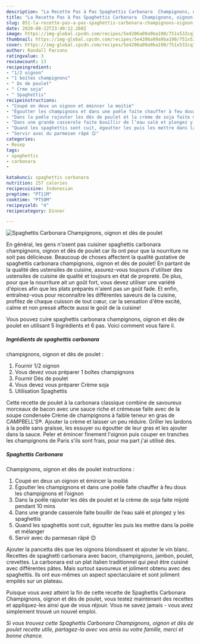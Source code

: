 ```yaml
---
description: "La Recette Pas à Pas Spaghettis Carbonara  Champignons, oignon et dès de poulet"
title: "La Recette Pas à Pas Spaghettis Carbonara  Champignons, oignon et dès de poulet"
slug: 851-la-recette-pas-a-pas-spaghettis-carbonara-champignons-oignon-et-des-de-poulet
date: 2020-08-22T23:40:12.260Z
image: https://img-global.cpcdn.com/recipes/5e4206a09a9ba190/751x532cq70/spaghettis-carbonara-champignons-oignon-et-des-de-poulet-photo-principale-de-la-recette.jpg
thumbnail: https://img-global.cpcdn.com/recipes/5e4206a09a9ba190/751x532cq70/spaghettis-carbonara-champignons-oignon-et-des-de-poulet-photo-principale-de-la-recette.jpg
cover: https://img-global.cpcdn.com/recipes/5e4206a09a9ba190/751x532cq70/spaghettis-carbonara-champignons-oignon-et-des-de-poulet-photo-principale-de-la-recette.jpg
author: Randall Parsons
ratingvalue: 3
reviewcount: 13
recipeingredient:
- "1/2 oignon"
- "1 boîtes champignons"
- " Ds de poulet"
- " Crme soja"
- " Spaghettis"
recipeinstructions:
- "Coupé en deux un oignon et émincer la moitié"
- "Égoutter les champignons et dans une poêle faite chauffer à feu doux les champignons et l’oignon"
- "Dans la poêle rajouter les dés de poulet et la crème de soja faite mijoté pendant 10 mins"
- "Dans une grande casserole faite bouillir de l’eau salé et plongez y les spaghettis"
- "Quand les spaghettis sont cuit, égoutter les puis les mettre dans la poêle et mélanger"
- "Servir avec du parmesan râpé 😊"
categories:
- Resep
tags:
- spaghettis
- carbonara
- 

katakunci: spaghettis carbonara  
nutrition: 257 calories
recipecuisine: Indonesian
preptime: "PT11M"
cooktime: "PT58M"
recipeyield: "4"
recipecategory: Dinner

---
```



![Spaghettis Carbonara 
Champignons, oignon et dès de poulet](https://img-global.cpcdn.com/recipes/5e4206a09a9ba190/751x532cq70/spaghettis-carbonara-champignons-oignon-et-des-de-poulet-photo-principale-de-la-recette.jpg)

En général, les gens n'osent pas cuisiner spaghettis carbonara 
champignons, oignon et dès de poulet car ils ont peur que la nourriture ne soit pas délicieuse. Beaucoup de choses affectent la qualité gustative de spaghettis carbonara 
champignons, oignon et dès de poulet! En partant de la qualité des ustensiles de cuisine, assurez-vous toujours d'utiliser des ustensiles de cuisine de qualité et toujours en état de propreté. De plus, pour que la nourriture ait un goût fort, vous devez utiliser une variété d'épices afin que les plats préparés n'aient pas un goût fade. Et enfin, entraînez-vous pour reconnaître les différentes saveurs de la cuisine, profitez de chaque cuisson de tout cœur, car la sensation d'être excité, calme et non pressé affecte aussi le goût de la cuisine!

<!--inarticleads1-->

Vous pouvez cuire spaghettis carbonara 
champignons, oignon et dès de poulet en utilisant 5 Ingrédients et 6 pas. Voici comment vous faire il.

##### Ingrédients de spaghettis carbonara 
champignons, oignon et dès de poulet :

1. Fournir 1/2 oignon
1. Vous devez vous préparer 1 boîtes champignons
1. Fournir  Dès de poulet
1. Vous devez vous préparer  Crème soja
1. Utilisation  Spaghettis


Cette recette de poulet à la carbonara classique combine de savoureux morceaux de bacon avec une sauce riche et crémeuse faite avec de la soupe condensée Crème de champignons à faible teneur en gras de CAMPBELL&#39;S®. Ajouter la crème et laisser un peu réduire. Griller les lardons à la poêle sans graisse, les essuyer ou égoutter de leur gras et les ajouter dans la sauce. Peler et émincer finement l&#39;oignon puis couper en tranches les champignons de Paris s&#39;ils sont frais, pour ma part j&#39;ai utilisé des. 

<!--inarticleads2-->

##### Spaghettis Carbonara 
Champignons, oignon et dès de poulet instructions :

1. Coupé en deux un oignon et émincer la moitié
1. Égoutter les champignons et dans une poêle faite chauffer à feu doux les champignons et l’oignon
1. Dans la poêle rajouter les dés de poulet et la crème de soja faite mijoté pendant 10 mins
1. Dans une grande casserole faite bouillir de l’eau salé et plongez y les spaghettis
1. Quand les spaghettis sont cuit, égoutter les puis les mettre dans la poêle et mélanger
1. Servir avec du parmesan râpé 😊


Ajouter la pancetta dès que les oignons blondissent et ajouter le vin blanc. Recettes de spaghetti carbonara avec bacon, champignons, jambon, poulet, crevettes. La carbonara est un plat italien traditionnel qui peut être cuisiné avec différentes pâtes. Mais surtout savoureux et joliment obtenu avec des spaghettis. Ils ont eux-mêmes un aspect spectaculaire et sont joliment empilés sur un plateau. 

<!--inarticleads1-->

<p>
Puisque vous avez atteint la fin de cette recette de Spaghettis Carbonara 
Champignons, oignon et dès de poulet, vous testez maintenant des recettes et appliquez-les ainsi que de vous réjouir. Vous ne savez jamais - vous avez simplement trouvé un nouvel emploi.
</p>

<p>
<i>Si vous trouvez cette Spaghettis Carbonara 
Champignons, oignon et dès de poulet recette utile, partagez-la avec vos amis ou votre famille, merci et bonne chance.</i>
</p>
